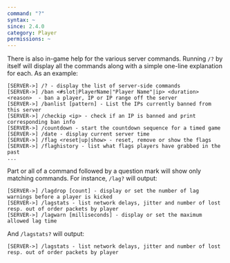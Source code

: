 ```yaml
---
command: "?"
syntax: ~
since: 2.4.0
category: Player
permissions: ~
---
```


There is also in-game help for the various server commands. Running `/?` by itself will display all the commands along with a simple one-line explanation for each. As an example:

```
[SERVER->] /? - display the list of server-side commands
[SERVER->] /ban <#slot|PlayerName|"Player Name"|ip> <duration> <reason>  - ban a player, IP or IP range off the server
[SERVER->] /banlist [pattern] - List the IPs currently banned from this server
[SERVER->] /checkip <ip> - check if an IP is banned and print corresponding ban info
[SERVER->] /countdown - start the countdown sequence for a timed game
[SERVER->] /date - display current server time
[SERVER->] /flag <reset|up|show> - reset, remove or show the flags
[SERVER->] /flaghistory - list what flags players have grabbed in the past
...
```

Part or all of a command followed by a question mark will show only matching commands. For instance, `/lag?` will output:

```
[SERVER->] /lagdrop [count] - display or set the number of lag warnings before a player is kicked
[SERVER->] /lagstats - list network delays, jitter and number of lost resp. out of order packets by player
[SERVER->] /lagwarn [milliseconds] - display or set the maximum allowed lag time
```

And `/lagstats?` will output:

```
[SERVER->] /lagstats - list network delays, jitter and number of lost resp. out of order packets by player
```

